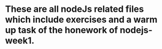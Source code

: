 # These are all nodeJs related files which include exercises and a warm up task of the honework of nodejs-week1.